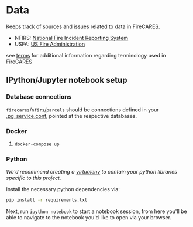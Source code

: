 # Data

Keeps track of sources and issues related to data in FireCARES.

* NFIRS: [National Fire Incident Reporting System](sources/nfirs/README.md)
* USFA: [US Fire Administration](sources/usfa/README.md)

see [terms](terms.md) for additional information regarding terminology used in FireCARES

## IPython/Jupyter notebook setup

### Database connections

`firecares`/`nfirs`/`parcels` should be connections defined in your [.pg_service.conf](https://www.postgresql.org/docs/9.0/static/libpq-pgservice.html), pointed at the respective databases.

### Docker
1. `docker-compose up`

### Python

_We'd recommend creating a [virtualenv](https://virtualenv.pypa.io/en/stable/) to contain your python libraries specific to this project._

Install the necessary python dependencies via:

```bash
pip install -r requirements.txt
```

Next, run `ipython notebook` to start a notebook session, from here you'll be able to navigate to the notebook you'd like to open via your browser.
